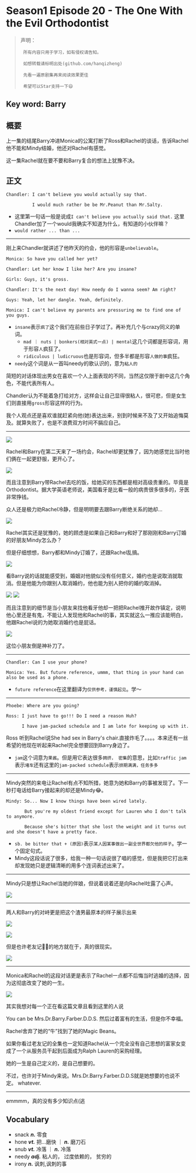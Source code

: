 # Season1 Episode 20 - The One With the Evil Orthodontist

> 声明：
>       
>      所有内容只用于学习，如有侵权请告知。
>
>      如想转载请标明出处(github.com/hanqizheng)
>      
>      先看一遍原剧集再来阅读效果更佳
> 
>      希望可以Star支持一下😄
>
> 

## Key word: Barry

## 概要

上一集的结尾Barry冲进Monica的公寓打断了Ross和Rachel的谈话，告诉Rachel他不能和Mindy结婚，他还对Rachel有感觉。

这一集Rachel就在要不要和Barry复合的想法上犹豫不决。

## 正文

```
Chandler: I can't believe you would actually say that.

          I would much rather be be Mr.Peanut than Mr.Salty.
```

- 这里第一句话一般是说成`I can't believe you actually said that.` 这里Chandler加了一个would我确实不知道为什么，有知道的小伙伴嘛？
- `would rather ... than ...`

---

刚上来Chandler就讲述了他昨天的约会，他的形容是`unbelievable`。

```
Monica: So have you called her yet?

Chandler: Let her know I like her? Are you insane?

Girls: Guys, it's gross.

Chandler: It's the next day! How needy do I wanna seem? Am right?

Guys: Yeah, let her dangle. Yeah, definitely.

Monica: I can't believe my parents are pressuring me to find one of you guys. 
```

- `insane`表示`疯了`这个我们在前些日子学过了。再补充几个与crazy同义的单词。
  - `mad ｜ nuts | bonkers(相对英式一点) | mental`这几个词都是形容词，用于形容`人`疯狂了。
  - `ridiculous | ludicruous`也是形容词，但多半都是形容`人做的事`疯狂。
- `needy`这个词是从一首叫needy的歌认识的，意为`粘人的`

简短的对话体现出男女在喜欢一个人上面表现的不同，当然这仅限于剧中这几个角色，不能代表所有人。

Chandler认为不能着急打给对方，这样会让自己显得很粘人，很可悲，但是女生们则直接用`gross`形容这样的行为。

我个人观点还是喜欢谁就赶紧向他(她)表达出来，别到时候来不及了又开始追悔莫及。就算失败了，也是不浪费双方时间不膈应自己。

---

![](./../source/image/season1/episode20/13.48.jpg)

Rachel和Barry在第二天来了一场约会，Rachel却更犹豫了，因为她感觉比当时他们俩在一起更舒服，更开心了。

![](./../source/image/season1/episode20/21.53.png)

而且注意到Barry带Rachel去吃的饭，给她买的东西都是相对高级贵重的。毕竟是Orthodontist。据大学英语老师说，美国看牙是比看一般的病贵很多很多的，牙医非常挣钱。


众人还是极力劝Rachel冷静，但是明明要去跟Barry断绝关系的她却...

![](./../source/image/season1/episode20/24.10.jpg)


Rachel其实还是犹豫的，她的顾虑是如果自己和Barry和好了那刚刚和Barry订婚的好朋友Mindy怎么办？

但是仔细想想，Barry都和Mindy订婚了，还跟Rachel乱搞。

![](./../source/image/season1/episode20/41.22.png)

看Barry说的话就能感受到，婚姻对他貌似没有任何意义，婚约也是说取消就取消。但是他能为你跟别人取消婚约，他也能为别人把你的婚约取消掉。

![](./../source/image/season1/episode20/54.14.jpg)
![](./../source/image/season1/episode20/54.40.jpg)

而且注意到的细节是当小朋友来找他看牙他却一把把Rachel推开故作镇定，说明他心里还是有鬼，不能让人发现他和Rachel的事，其实就这么一推应该能明白，他跟Rachel说的为她取消婚约也是屁话。

![](./../source/image/season1/episode20/54.54.jpg)

这位小朋友倒是神补刀了。

---

```
Chandler: Can I use your phone?

Monica: Yes. But future reference, ummm, that thing in your hand can also be used as a phone.
```

- `future reference`在这里翻译为`仅供参考，谨慎起见`。学～

---

```
Phoebe: Where are you going?

Ross: I just have to go!!! Do I need a reason Huh? 

      I have jam-packed schedule and I am late for keeping up with it.
```

Ross 听到Rachel说She had sex in Barry's chair.直接炸毛了。。。。本来还有一丝希望的他现在听起来Rachel完全想要回到Barry身边了。

- `jam`这个词意为`果酱`。但是用它表达很多`拥挤， 密集`的意思，比如`traffic jam`表示`堵车`还有这里的`jam-packed schedule`表示`排期满满，任务多多`

---

Mindy突然的来电让Rachel有点不知所措，她意为她和Barry的事被发现了。下一秒打电话给Barry接起来的却还是Mindy😂。

```
Mindy: So... Now I know things have been wired lately.

       But you're my oldest friend except for Lauren who I don't talk to anymore.

       Because she's bitter that she lost the weight and it turns out and she doesn't have a pretty face.
```

- `sb. be bitter that + (原因)`表示`某人因某事做出一副全世界都欠他的样子`。学一个固定句式。
- Mindy这段话说了很多，给我一种一句话说很了唱的感觉，但是我把它打出来却发现她只是逻辑清晰的用多个连词表述出来了。

---

Mindy只是想让Rachel当她的伴娘，但说着说着还是向Rachel吐露了心声。

![](./../source/image/season1/episode20/02.55.png)

---

两人和Barry的对峙更是把这个渣男最原本的样子展示出来

![](./../source/image/season1/episode20/13.31.jpg)


![](./../source/image/season1/episode20/14.49.png)

但是也许老友记🐂🍺的地方就在于，真的很现实。

![](./../source/image/season1/episode20/06.55.jpg)

--- 

Monica和Rachel的这段对话更是表示了Rachel一点都不后悔当时逃婚的选择，因为这彻底改变了她的一生。

![](./../source/image/season1/episode20/16.28.png)

其实我想对每一个正在看这篇文章且看到这里的人说

You can be Mrs.Dr.Barry.Farber.D.D.S. 然后过着富有的生活，但是你不幸福。

Rachel舍弃了她的“牛”找到了她的Magic Beans。

如果你看过老友记的全集也一定知道Rachel从一个完全没有自己思想的富家女变成了一个从服务员干起到后面成为Ralph Lauren的采购经理。

她的一生是自己定义的，是自己想要的。

不过，也许对于Mindy来说。Mrs.Dr.Barry.Farber.D.D.S就是她想要的也说不定。 whatever.

---

emmmm，真的没有多少知识点(逃



## Vocabulary

- snack ***n.*** 零食
- hone ***vt.*** 把...磨快 ｜ ***n.*** 磨刀石
- snub ***vt.*** 冷落 ｜ ***n.*** 冷落
- needy ***adj.*** 粘人的， 过度依赖的， 贫穷的
- irony ***n.*** 讽刺,讽刺的事